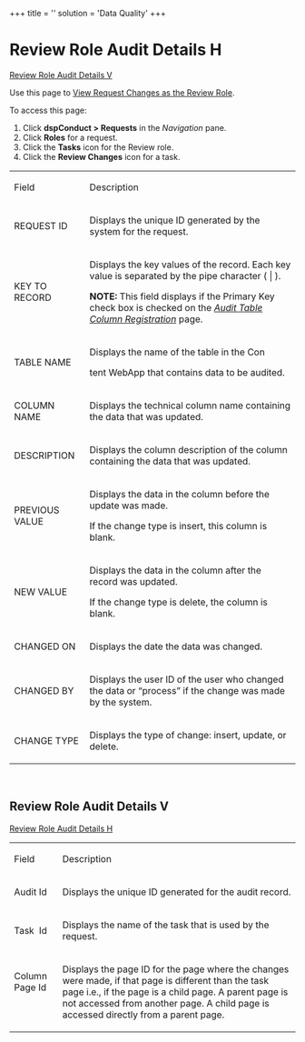+++
title = ''
solution = 'Data Quality'
+++

# <span id="Review_Role_Audit_Details_H"></span>Review Role Audit Details H

[Review Role Audit Details V](#Review_Role_Audit_Details_V)

<div class="use">

Use this page to [View Request Changes as the Review
Role](../Use_Cases/Review_Request_Changes.htm#View_Request_Changes_as_the_Review_Role).

</div>

To access this page:

1.  Click <span style="font-weight: bold;">dspConduct \> Requests</span>
    in the <span style="font-style: italic;">Navigation</span> pane.
2.  Click <span style="font-weight: bold;">Roles</span> for a request.
3.  Click the <span style="font-weight: bold;">Tasks</span> icon for the
    Review role.
4.  Click the <span style="font-weight: bold;">Review Changes</span>
    icon for a task.

<table>
<tbody>
<tr class="odd">
<td><p>Field</p></td>
<td><p>Description</p></td>
</tr>
<tr class="even">
<td><p>REQUEST ID</p></td>
<td><p>Displays the unique ID generated by the system for the request.</p></td>
</tr>
<tr class="odd">
<td><p>KEY TO RECORD</p></td>
<td><p>Displays the key values of the record. Each key value is separated by the pipe character ( | ).</p>
<p><strong>NOTE:</strong> This field displays if the Primary Key check box is checked on the <em><a href="Audit_Table_Column_Registration.htm">Audit Table Column Registration</a></em> page.</p></td>
</tr>
<tr class="even">
<td><p>TABLE NAME</p></td>
<td><p>Displays the name of the table in the Con</p>
<p>tent WebApp that contains data to be audited.</p></td>
</tr>
<tr class="odd">
<td><p>COLUMN NAME</p></td>
<td><p>Displays the technical column name containing the data that was updated.</p></td>
</tr>
<tr class="even">
<td><p>DESCRIPTION</p></td>
<td><p>Displays the column description of the column containing the data that was updated.</p></td>
</tr>
<tr class="odd">
<td><p>PREVIOUS VALUE</p></td>
<td><p>Displays the data in the column before the update was made.</p>
<p>If the change type is insert, this column is blank.</p></td>
</tr>
<tr class="even">
<td><p>NEW VALUE</p></td>
<td><p>Displays the data in the column after the record was updated.</p>
<p>If the change type is delete, the column is blank.</p></td>
</tr>
<tr class="odd">
<td><p>CHANGED ON</p></td>
<td><p>Displays the date the data was changed.</p></td>
</tr>
<tr class="even">
<td><p>CHANGED BY</p></td>
<td><p>Displays the user ID of the user who changed the data or “process” if the change was made by the system.</p></td>
</tr>
<tr class="odd">
<td><p>CHANGE TYPE</p></td>
<td><p>Displays the type of change: insert, update, or delete.</p></td>
</tr>
</tbody>
</table>

 

## <span id="Review_Role_Audit_Details_V"></span>Review Role Audit Details V

[Review Role Audit Details H](#Review_Role_Audit_Details_H)

<table>
<tbody>
<tr class="odd">
<td><p>Field</p></td>
<td><p>Description</p></td>
</tr>
<tr class="even">
<td><p>Audit Id</p></td>
<td><p>Displays the unique ID generated for the audit record.</p></td>
</tr>
<tr class="odd">
<td><p>Task  Id</p></td>
<td><p>Displays the name of the task that is used by the request.</p></td>
</tr>
<tr class="even">
<td><p>Column Page Id</p>
<p> </p></td>
<td><p>Displays the page ID for the page where the changes were made, if that page is different than the task page i.e., if the page is a child page. A parent page is not accessed from another page. A child page is accessed directly from a parent page.</p></td>
</tr>
</tbody>
</table>
